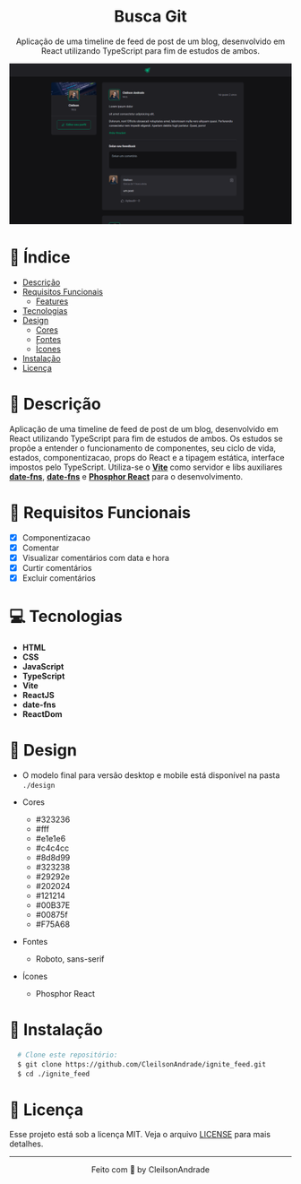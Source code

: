 <div align="center">
  <h1>Busca Git</h1>
  <p>Aplicação de uma timeline de feed de post de um blog, desenvolvido em React utilizando TypeScript para fim de estudos de ambos.</p>
  <img src="./design/desktop.png" alt="Logo" width="800">
</div>

# 📒 Índice
* [Descrição](#descrição)
* [Requisitos Funcionais](#requisitos)
  * [Features](#features)
* [Tecnologias](#tecnologias)
* [Design](#design)
  * [Cores](#cores)
  * [Fontes](#fontes)
  * [Ícones](#ícones)
* [Instalação](#instalação)
* [Licença](#licença)

# 📃 <span id="descrição">Descrição</span>
Aplicação de uma timeline de feed de post de um blog, desenvolvido em React utilizando TypeScript para fim de estudos de ambos. Os estudos se propõe a entender o funcionamento de componentes, seu ciclo de vida, estados, componentizacao, props do React e a tipagem estática, interface impostos pelo TypeScript. Utiliza-se o [**Vite**](https://vitejs.dev/) como servidor e libs auxiliares [**date-fns**](https://date-fns.org/), [**date-fns**](https://date-fns.org/) e [**Phosphor React**](https://www.npmjs.com/package/phosphor-react) para o desenvolvimento.

# 📌 <span id="requisitos">Requisitos Funcionais</span>
- [x] Componentizacao<br>
- [x] Comentar<br>
- [x] Visualizar comentários com data e hora<br>
- [x] Curtir comentários<br>
- [x] Excluir comentários<br>

# 💻 <span id="tecnologias">Tecnologias</span>
- **HTML**
- **CSS**
- **JavaScript**
- **TypeScript**
- **Vite**
- **ReactJS**
- **date-fns**
- **ReactDom**

# 🎨 <span id="design">Design</span>
- O modelo final para versão desktop e mobile está disponível na pasta `./design`

- <span id="cores">Cores<br></span>
  * #323236<br>
  * #fff<br>
  * #e1e1e6<br>
  * #c4c4cc<br>
  * #8d8d99<br>
  * #323238<br>
  * #29292e<br>
  * #202024<br>
  * #121214<br>
  * #00B37E<br>
  * #00875f<br>
  * #F75A68<br>

- <span id="fontes">Fontes<br></span>
  * Roboto, sans-serif

- <span id="ícones">Ícones<br></span>
  * Phosphor React

# 🚀 <span id="instalação">Instalação</span>
```bash
  # Clone este repositório:
  $ git clone https://github.com/CleilsonAndrade/ignite_feed.git
  $ cd ./ignite_feed
```

# 📝 <span id="licença">Licença</span>
Esse projeto está sob a licença MIT. Veja o arquivo [LICENSE](LICENSE) para mais detalhes.

---

<p align="center">
  Feito com 💜 by CleilsonAndrade
</p>